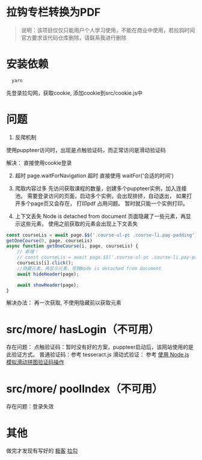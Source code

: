 
# 拉钩专栏转换为PDF
> 说明：该项目仅仅只能用户个人学习使用，不能在商业中使用，若拉钩时间官方要求该代码仓库删除，请联系我进行删除
# 安装依赖

```bash
  yarn
```

先登录拉勾网，获取cookie, 添加cookie到src/cookie.js中



# 问题
1. 反爬机制

  使用puppteer访问时，出现是点触验证码，而正常访问是滑动验证码

  解决： 直接使用cookie登录

2. 超时
  page.waitForNavigation 超时
  直接使用 waitFor('合适的时间')


3. 爬取内容过多
  先访问获取课程的数量，创建多个puppteer实例，加入连接池。
  需要登录访问的页面，启动多个实例，会出现排挤，自动退出，
  如果打开多个page页又会存在， 打印pdf 占用问题。
  暂时就只能一个实例打印。


4. 上下文丢失
    Node is detached from document
    页面隐藏了一些元素，再显示这些元素， 使用之前获取的元素会出现上下文丢失
```js
const courseLis = await page.$$('.course-ul-pc .course-li.pay-padding');
getOneCourse(0, page, courseLis)
async function getOneCourse(i, page, courseLis) {
    // 新增：
    // const courseLis = await page.$$('.course-ul-pc .course-li.pay-padding');
    courseLis[i].click();
    //隐藏元素，再显示元素，导致Node is detached from document
    await hideHeader(page);

    await showHeader(page);
}
```
解决办法： 再一次获取, 不使用隐藏前以获取元素


# src/more/ hasLogin（不可用）
  存在问题：
    点触验证码：暂时没有好的方案，puppteer启动后，该网站使用的是此验证方式。
    普通验证码：参考 tesseract.js 
    滑动式验证： 参考 [使用 Node.js 模拟滑动拼图验证码操作](https://www.jb51.net/article/127385.htm)

# src/more/ poolIndex（不可用）
  存在问题：登录失效

# 其他
  做完才发现有写好的
  [极客](https://github.com/jjeejj/geektime2pdf)
  [拉勾](https://github.com/lichangao1826/lagou2pdf)